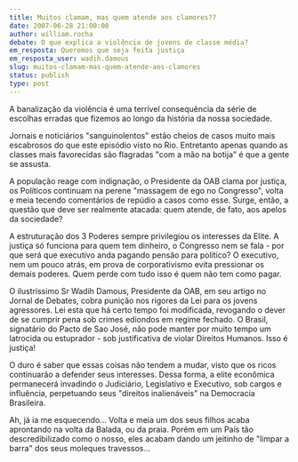 ```yaml
---
title: Muitos clamam, mas quem atende aos clamores??
date: 2007-06-28 21:00:00
author: william.rocha
debate: O que explica a violência de jovens de classe média?
em_resposta: Queremos que seja feita justiça
em_resposta_user: wadih.damous
slug: muitos-clamam-mas-quem-atende-aos-clamores
status: publish 
type: post
---
```


A banalização da violência é uma terrível consequência da série de escolhas erradas que fizemos ao longo da história da nossa sociedade.   

Jornais e noticiários "sanguinolentos" estão cheios de casos muito mais escabrosos do que este episódio visto no Rio. Entretanto apenas quando as classes mais favorecidas são flagradas "com a mão na botija" é que a gente se assusta.   

A população reage com indignação, o Presidente da OAB clama por justiça, os Políticos continuam na perene "massagem de ego no Congresso", volta e meia tecendo comentários de repúdio a casos como esse. Surge, então, a questão que deve ser realmente atacada: quem atende, de fato, aos apelos da sociedade?  

A estruturação dos 3 Poderes sempre privilegiou os interesses da Elite. A justiça só funciona para quem tem dinheiro, o Congresso nem se fala - por que será que executivo anda pagando pensão para político? O executivo, nem um pouco atrás, em prova de corporativismo evita pressionar os demais poderes. Quem perde com tudo isso é quem não tem como pagar.   

O ilustríssimo Sr Wadih Damous, Presidente da OAB, em seu artigo no Jornal de Debates, cobra punição nos rigores da Lei para os jovens agressores. Lei esta que há certo tempo foi modificada, revogando o dever de se cumprir pena sob crimes ediondos em regime fechado. O Brasil, signatário do Pacto de Sao José, não pode manter por muito tempo um latrocida ou estuprador - sob justificativa de violar Direitos Humanos. Isso é justiça!  

O duro é saber que essas coisas não tendem a mudar, visto que os ricos continuarão a defender seus interesses. Dessa forma, a elite econômica permanecerá invadindo o Judiciário, Legislativo e Executivo, sob cargos e influência, perpetuando seus "direitos inalienáveis" na Democracia Brasileira.  

Ah, já ia me esquecendo... Volta e meia um dos seus filhos acaba aprontando na volta da Balada, ou da praia. Porém em um País tão descredibilizado como o nosso, eles acabam dando um jeitinho de "limpar a barra" dos seus moleques travessos...
